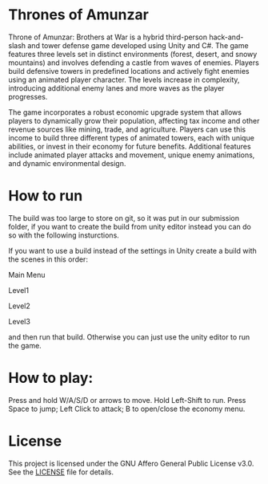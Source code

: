 # Thrones of Amunzar #

Throne of Amunzar: Brothers at War is a hybrid third-person hack-and-slash and tower defense game developed using Unity and C#. The game features three levels set in distinct environments (forest, desert, and snowy mountains) and involves defending a castle from waves of enemies. Players build defensive towers in predefined locations and actively fight enemies using an animated player character. The levels increase in complexity, introducing additional enemy lanes and more waves as the player progresses.

The game incorporates a robust economic upgrade system that allows players to dynamically grow their population, affecting tax income and other revenue sources like mining, trade, and agriculture. Players can use this income to build three different types of animated towers, each with unique abilities, or invest in their economy for future benefits. Additional features include animated player attacks and movement, unique enemy animations, and dynamic environmental design.

# How to run #

The build was too large to store on git, so it was put in our submission folder, if you want to create the build from unity editor instead you can do so with the following insturctions.

If you want to use a build instead of the settings in Unity create a build with the scenes in this order:

Main Menu

Level1


Level2

Level3

and then run that build. Otherwise you can just use the unity editor to run the game.


# How to play: #
Press and hold W/A/S/D or arrows to move. Hold Left-Shift to run. Press Space to jump; Left Click to attack; B to open/close the economy menu.


# License #
This project is licensed under the GNU Affero General Public License v3.0. See the [LICENSE](./LICENSE) file for details.
